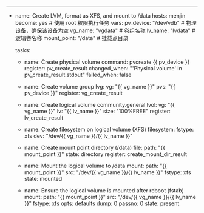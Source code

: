 
---
- name: Create LVM, format as XFS, and mount to /data
  hosts: menjin
  become: yes  # 使用 root 权限执行任务
  vars:
    pv_device: "/dev/vdb"  # 物理设备，确保该设备为空
    vg_name: "vgdata"  # 卷组名称
    lv_name: "lvdata"  # 逻辑卷名称
    mount_point: "/data"  # 挂载点目录

  tasks:
  - name: Create physical volume
    command: pvcreate {{ pv_device }}
    register: pv_create_result
    changed_when: "'Physical volume' in pv_create_result.stdout"
    failed_when: false

  - name: Create volume group
    lvg:
      vg: "{{ vg_name }}"
      pvs: "{{ pv_device }}"
    register: vg_create_result

  - name: Create logical volume
    community.general.lvol:
      vg: "{{ vg_name }}"
      lv: "{{ lv_name }}"
      size: "100%FREE"
    register: lv_create_result

  - name: Create filesystem on logical volume (XFS)
    filesystem:
      fstype: xfs
      dev: "/dev/{{ vg_name }}/{{ lv_name }}"

  - name: Create mount point directory (/data)
    file:
      path: "{{ mount_point }}"
      state: directory
    register: create_mount_dir_result

  - name: Mount the logical volume to /data
    mount:
      path: "{{ mount_point }}"
      src: "/dev/{{ vg_name }}/{{ lv_name }}"
      fstype: xfs
      state: mounted

  - name: Ensure the logical volume is mounted after reboot (fstab)
    mount:
      path: "{{ mount_point }}"
      src: "/dev/{{ vg_name }}/{{ lv_name }}"
      fstype: xfs
      opts: defaults
      dump: 0
      passno: 0
      state: present
                    